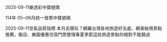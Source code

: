 
2025-09-11樂透彩中獎號碼

                                
114年 05~06月統一發票中獎號碼
                             
2025-09-11空氣品質指標
                              本月去哪玩？網羅台灣各地旅遊好去處、網美秘境景點推薦，飯店、樂園優惠住宿門票整理春夏季節這些旅遊景點你絕對不能錯過